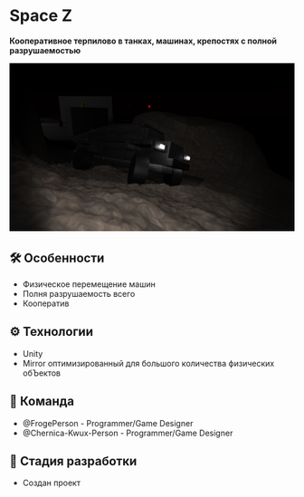 # Space Z

**Кооперативное терпилово в танках, машинах, крепостях с полной разрушаемостью**  

<img src="Assets/Sprites/Ico.png" alt="Test ico">

## 🛠 Особенности
- Физическое перемещение машин
- Полня разрушаемость всего
- Кооператив

## ⚙️ Технологии
- Unity
- Mirror оптимизированный для большого количества физических обЪектов

## 👥 Команда
- @FrogePerson - Programmer/Game Designer
- @Chernica-Kwux-Person - Programmer/Game Designer

## 🔧 Стадия разработки
- Создан проект
